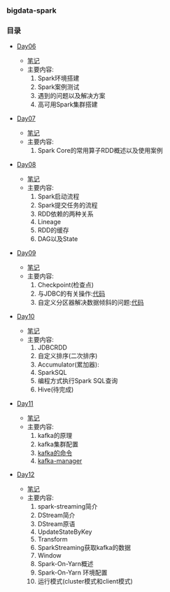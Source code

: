 ### bigdata-spark

### 目录
   - [Day06](./Day06)
        - [笔记](./Day06/note/spark-day06.md)
        - 主要内容:
            1. Spark环境搭建
            2. Spark案例测试
            3. 遇到的问题以及解决方案
            4. 高可用Spark集群搭建
   
   
   - [Day07](./Day07)
        - [笔记](./Day07/note/day07-note.md)
        - 主要内容:
            1. Spark Core的常用算子RDD概述以及使用案例

    
   - [Day08](./Day08)
        - [笔记](./Day08/note/spark-day08-note.md)
        - 主要内容:
            1. Spark启动流程
            2. Spark提交任务的流程
            3. RDD依赖的两种关系
            4. Lineage
            5. RDD的缓存
            6. DAG以及State
   
   - [Day09](./Day09)
        - [笔记](./Day09/note/spark-day-09.md)
        - 主要内容:
            1. Checkpoint(检查点)
            2. 与JDBC的有关操作:[代码](./Day09/src/main/scala/com/ljy/day09/MyIPSearch.scala)
            3. 自定义分区器解决数据倾斜的问题:[代码](./Day09/src/main/scala/com/ljy/day09/MySubjectCount.scala)

   - [Day10](./Day10)
        - [笔记](./Day10/note/spark-day10.md)
        - 主要内容:
            1. JDBCRDD
            2. 自定义排序(二次排序)
            3. Accumulator(累加器):
            4. SparkSQL
            5. 编程方式执行Spark SQL查询
            6. Hive(待完成)
            
   - [Day11](./Day11)
        - [笔记](./Day11/note/spark-day11.md)
        - 主要内容:
            1. kafka的原理
            2. kafka集群配置
            3. [kafka的命令](./Day11/note/kafka命令.md)
            4. [kafka-manager](./Day11/note/kafka-manager/Kafka-Manager.md)
            
   - [Day12](./Day12)
        - [笔记](./Day12/note/spark-day12.md)
        - 主要内容:
            1. spark-streaming简介
            2. DStream简介
            3. DStream原语
            4. UpdateStateByKey
            5. Transform 
            6. SparkStreaming获取kafka的数据
            7. Window 
            8. Spark-On-Yarn概述
            9. Spark-On-Yarn 环境配置
            10. 运行模式(cluster模式和client模式)